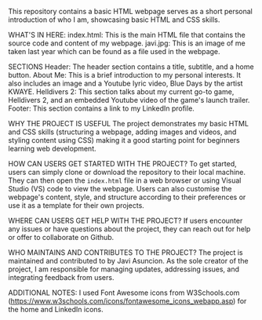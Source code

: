 This repository contains a basic HTML webpage serves as a short personal introduction of who I am, showcasing basic HTML and CSS skills.

WHAT'S IN HERE:
index.html: This is the main HTML file that contains the source code and content of my webpage.
javi.jpg: This is an image of me taken last year which can be found as a file used in the webpage.

SECTIONS
Header: The header section contains a title, subtitle, and a home button.
About Me: This is a brief introduction to my personal interests. It also includes an image and a Youtube lyric video, Blue Days by the artist KWAYE.
Helldivers 2: This section talks about my current go-to game, Helldivers 2, and an embedded Youtube video of the game's launch trailer.
Footer: This section contains a link to my LinkedIn profile.

WHY THE PROJECT IS USEFUL
The project demonstrates my basic HTML and CSS skills (structuring a webpage, adding images and videos, and styling content using CSS) making it a good starting point for beginners learning web development.

HOW CAN USERS GET STARTED WITH THE PROJECT?
To get started, users can simply clone or download the repository to their local machine. They can then open the `index.html` file in a web browser or using Visual Studio (VS) code to view the webpage. Users can also customise the webpage's content, style, and structure according to their preferences or use it as a template for their own projects.

WHERE CAN USERS GET HELP WITH THE PROJECT?
If users encounter any issues or have questions about the project, they can reach out for help or offer to collaborate on Github.

WHO MAINTAINS AND CONTRIBUTES TO THE PROJECT?
The project is maintained and contributed to by Javi Asuncion. As the sole creator of the project, I am responsible for managing updates, addressing issues, and integrating feedback from users.

ADDITIONAL NOTES:
I used Font Awesome icons from W3Schools.com (https://www.w3schools.com/icons/fontawesome_icons_webapp.asp) for the home and LinkedIn icons.
